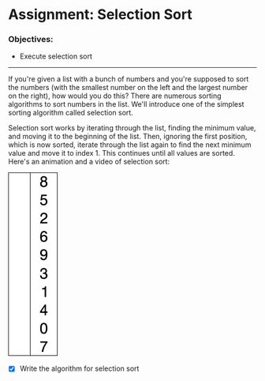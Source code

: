 # Assignment: Selection Sort

### Objectives:

- Execute selection sort
<hr>
If you're given a list with a bunch of numbers and you're supposed to sort the numbers (with the smallest number on the left and the largest number on the right), how would you do this? There are numerous sorting algorithms to sort numbers in the list. We'll introduce one of the simplest sorting algorithm called selection sort.

Selection sort works by iterating through the list, finding the minimum value, and moving it to the beginning of the list. Then, ignoring the first position, which is now sorted, iterate through the list again to find the next minimum value and move it to index 1. This continues until all values are sorted. Here's an animation and a video of selection sort:

![](Selection-Sort-Animation.gif)

- [x] Write the algorithm for selection sort
